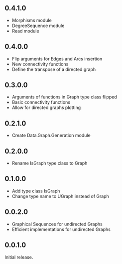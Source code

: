 ## 0.4.1.0

- Morphisms module
- DegreeSequence module
- Read module

## 0.4.0.0

- Flip arguments for Edges and Arcs insertion
- New connectivity functions
- Define the transpose of a directed graph

## 0.3.0.0

- Arguments of functions in Graph type class flipped
- Basic connectivity functions
- Allow for directed graphs plotting

## 0.2.1.0

- Create Data.Graph.Generation module

## 0.2.0.0

- Rename IsGraph type class to Graph

## 0.1.0.0

- Add type class IsGraph
- Change type name to UGraph instead of Graph

## 0.0.2.0

- Graphical Sequences for undirected Graphs
- Efficient implementations for undirected Graphs

## 0.0.1.0

Initial release.
